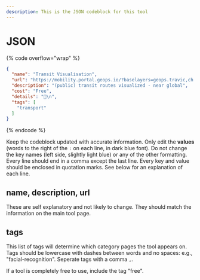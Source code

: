 ```yaml
---
description: This is the JSON codeblock for this tool
---
```


# JSON

{% code overflow="wrap" %}
```json
{
  "name": "Transit Visualisation",
  "url": "https://mobility.portal.geops.io/?baselayers=geops.travic,ch.sbb.netzkarte,ch.sbb.netzkarte.dark\\&lang=en\\&layers=strassennamen,haltekanten,haltestellen,pois,p%C3%A4rke,geops.travic.live\\&x=810000\\&y=5900000\\&z=5.5",
  "description": "(public) transit routes visualized - near global",
  "cost": "Free",
  "details": "🚂\n",
  "tags": [
    "transport"
  ]
}
```
{% endcode %}

Keep the codeblock updated with accurate information. Only edit the **values** (words to the right of the `:` on each line, in dark blue font). Do not change the key names (left side, slightly light blue) or any of the other formatting. Every line should end in a comma except the last line. Every key and value should be enclosed in quotation marks. See below for an explanation of each line.&#x20;

## name, description, url

These are self explanatory and not likely to change. They should match the information on the main tool page.

## tags

This list of tags will determine which category pages the tool appears on. Tags should be lowercase with dashes between words and no spaces: e.g., "facial-recognition". Seperate tags with a comma `,`.

If a tool is completely free to use, include the tag "free".

